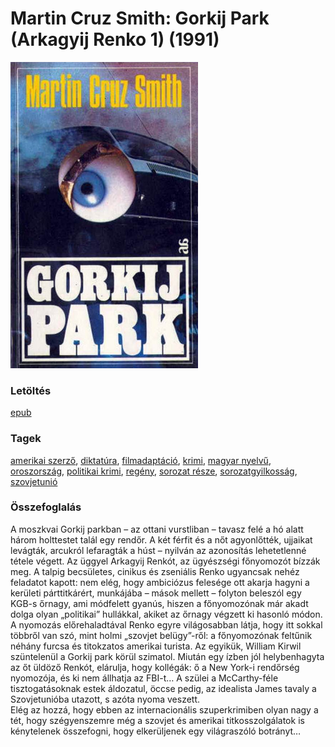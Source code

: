 # <a name="id_1214">Martin Cruz Smith: Gorkij Park (Arkagyij Renko 1) (1991)</a>
<img src="https://github.com/BercziSandor/calibre_lib/raw/main/libs/main/Martin%20Cruz%20Smith/Gorkij%20Park%20%281214%29/cover.jpg" alt="cover" width="300"/>

### Letöltés
[epub](https://github.com/BercziSandor/calibre_lib/raw/main/libs/main/Martin%20Cruz%20Smith/Gorkij%20Park%20%281214%29/Gorkij%20Park%20-%20Martin%20Cruz%20Smith.epub)

### Tagek
[amerikai szerző](https://github.com/berczisandor/calibre_lib/blob/main/libs/main/tags/amerikai%20szerz%c5%91.md), [diktatúra](https://github.com/berczisandor/calibre_lib/blob/main/libs/main/tags/diktat%c3%bara.md), [filmadaptáció](https://github.com/berczisandor/calibre_lib/blob/main/libs/main/tags/filmadapt%c3%a1ci%c3%b3.md), [krimi](https://github.com/berczisandor/calibre_lib/blob/main/libs/main/tags/krimi.md), [magyar nyelvű](https://github.com/berczisandor/calibre_lib/blob/main/libs/main/tags/magyar%20nyelv%c5%b1.md), [oroszország](https://github.com/berczisandor/calibre_lib/blob/main/libs/main/tags/oroszorsz%c3%a1g.md), [politikai krimi](https://github.com/berczisandor/calibre_lib/blob/main/libs/main/tags/politikai%20krimi.md), [regény](https://github.com/berczisandor/calibre_lib/blob/main/libs/main/tags/reg%c3%a9ny.md), [sorozat része](https://github.com/berczisandor/calibre_lib/blob/main/libs/main/tags/sorozat%20r%c3%a9sze.md), [sorozatgyilkosság](https://github.com/berczisandor/calibre_lib/blob/main/libs/main/tags/sorozatgyilkoss%c3%a1g.md), [szovjetunió](https://github.com/berczisandor/calibre_lib/blob/main/libs/main/tags/szovjetuni%c3%b3.md)

### Összefoglalás
<div>
<p>A ​moszkvai Gorkij parkban – az ottani vurstliban – tavasz felé a hó alatt három holttestet talál egy rendőr. A két férfit és a nőt agyonlőtték, ujjaikat levágták, arcukról lefaragták a húst – nyilván az azonosítás lehetetlenné tétele végett. Az üggyel Arkagyij Renkót, az ügyészségi főnyomozót bízzák meg. A talpig becsületes, cinikus és zseniális Renko ugyancsak nehéz feladatot kapott: nem elég, hogy ambiciózus felesége ott akarja hagyni a kerületi párttitkárért, munkájába – mások mellett – folyton beleszól egy KGB-s őrnagy, ami módfelett gyanús, hiszen a főnyomozónak már akadt dolga olyan „politikai” hullákkal, akiket az őrnagy végzett ki hasonló módon. A nyomozás előrehaladtával Renko egyre világosabban látja, hogy itt sokkal többről van szó, mint holmi „szovjet belügy”-ről: a főnyomozónak feltűnik néhány furcsa és titokzatos amerikai turista. Az egyikük, William Kirwil szüntelenül a Gorkij park körül szimatol. Miután egy ízben jól helybenhagyta az őt üldöző Renkót, elárulja, hogy kollégák: ő a New York-i rendőrség nyomozója, és ki nem állhatja az FBI-t… A szülei a McCarthy-féle tisztogatásoknak estek áldozatul, öccse pedig, az idealista James tavaly a Szovjetunióba utazott, s azóta nyoma veszett.<br>Elég az hozzá, hogy ebben az internacionális szuperkrimiben olyan nagy a tét, hogy szégyenszemre még a szovjet és amerikai titkosszolgálatok is kénytelenek összefogni, hogy elkerüljenek egy világraszóló botrányt…</p></div>


